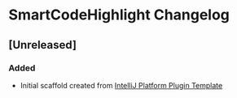 <!-- Keep a Changelog guide -> https://keepachangelog.com -->

# SmartCodeHighlight Changelog

## [Unreleased]
### Added
- Initial scaffold created from [IntelliJ Platform Plugin Template](https://github.com/JetBrains/intellij-platform-plugin-template)
